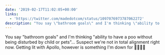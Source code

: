 ```yaml
---
date: '2019-02-17T11:02:05+00:00'
links:
  - 'https://twitter.com/madedotcom/status/1097076973787062272'
description: "You say \"bathroom goals\" and I'm thinking \"ability to have a poo without being disturbed by child or pets\"... Suspect we're not in total alignment right now.\nGetting lit with Apollo, however is something I'm down for \U0001F37B\U0001F37B\U0001F37B\U0001F37B "
---
```

You say "bathroom goals" and I'm thinking "ability to have a poo without being disturbed by child or pets"... Suspect we're not in total alignment right now.
Getting lit with Apollo, however is something I'm down for 🍻🍻🍻🍻 
